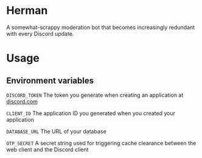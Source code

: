# Herman

A somewhat-scrappy moderation bot that becomes increasingly redundant with every Discord update.

# Usage
## Environment variables

`DISCORD_TOKEN` The token you generate when creating an application at [discord.com](https://discord.com/developers/applications)

`CLIENT_ID` The application ID you generated when you created your application

`DATABASE_URL` The URL of your database

`OTP_SECRET` A secret string used for triggering cache clearance between the web client and the Discord client
